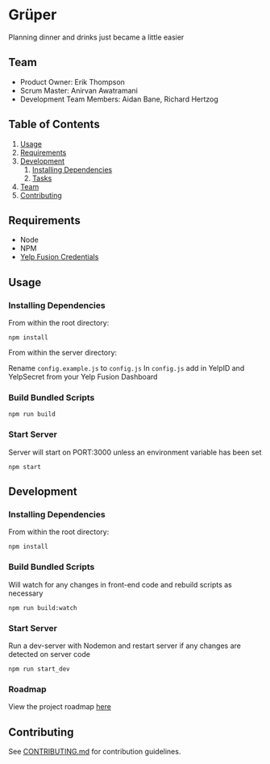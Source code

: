 # Grüper

Planning dinner and drinks just became a little easier

## Team

  - Product Owner: Erik Thompson
  - Scrum Master: Anirvan Awatramani
  - Development Team Members: Aidan Bane, Richard Hertzog

## Table of Contents

1. [Usage](#Usage)
1. [Requirements](#requirements)
1. [Development](#development)
    1. [Installing Dependencies](#installing-dependencies)
    1. [Tasks](#tasks)
1. [Team](#team)
1. [Contributing](#contributing)

## Requirements
- Node
- NPM
- [Yelp Fusion Credentials](https://www.yelp.com/developers/documentation/v3/get_started)

## Usage
### Installing Dependencies
From within the root directory:
```
npm install
```
From within the server directory:

Rename `config.example.js` to `config.js`
In `config.js` add in YelpID and YelpSecret from your Yelp Fusion Dashboard

### Build Bundled Scripts
```
npm run build
```
### Start Server
Server will start on PORT:3000 unless an environment variable has been set
```
npm start
```

## Development
### Installing Dependencies
From within the root directory:

```
npm install
```
### Build Bundled Scripts
Will watch for any changes in front-end code and rebuild scripts as necessary
```
npm run build:watch
```
### Start Server
Run a dev-server with Nodemon and restart server if any changes are detected on server code
```
npm run start_dev
```
### Roadmap
View the project roadmap [here](https://waffle.io/commandQ/grouper)


## Contributing
See [CONTRIBUTING.md](CONTRIBUTING.md) for contribution guidelines.
